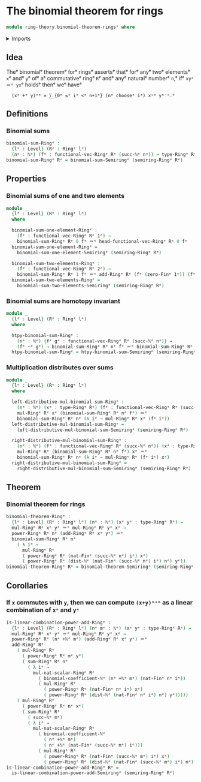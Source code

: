 # The binomial theorem for rings

```agda
module ring-theory.binomial-theorem-ringsᵉ where
```

<details><summary>Imports</summary>

```agda
open import elementary-number-theory.addition-natural-numbersᵉ
open import elementary-number-theory.binomial-coefficientsᵉ
open import elementary-number-theory.distance-natural-numbersᵉ
open import elementary-number-theory.natural-numbersᵉ

open import foundation.homotopiesᵉ
open import foundation.identity-typesᵉ
open import foundation.universe-levelsᵉ

open import linear-algebra.vectors-on-ringsᵉ

open import ring-theory.binomial-theorem-semiringsᵉ
open import ring-theory.powers-of-elements-ringsᵉ
open import ring-theory.ringsᵉ
open import ring-theory.sums-ringsᵉ

open import univalent-combinatorics.standard-finite-typesᵉ
```

</details>

## Idea

Theᵉ binomialᵉ theoremᵉ forᵉ ringsᵉ assertsᵉ thatᵉ forᵉ anyᵉ twoᵉ elementsᵉ `x`ᵉ andᵉ `y`ᵉ ofᵉ
aᵉ commutativeᵉ ringᵉ `R`ᵉ andᵉ anyᵉ naturalᵉ numberᵉ `n`,ᵉ ifᵉ `xyᵉ ＝ᵉ yx`ᵉ holdsᵉ thenᵉ weᵉ
haveᵉ

```text
  (xᵉ +ᵉ y)ⁿᵉ = ∑_{0ᵉ ≤ᵉ iᵉ <ᵉ n+1ᵉ} (nᵉ chooseᵉ iᵉ) xⁱᵉ yⁿ⁻ⁱ.ᵉ
```

## Definitions

### Binomial sums

```agda
binomial-sum-Ringᵉ :
  {lᵉ : Level} (Rᵉ : Ringᵉ lᵉ)
  (nᵉ : ℕᵉ) (fᵉ : functional-vec-Ringᵉ Rᵉ (succ-ℕᵉ nᵉ)) → type-Ringᵉ Rᵉ
binomial-sum-Ringᵉ Rᵉ = binomial-sum-Semiringᵉ (semiring-Ringᵉ Rᵉ)
```

## Properties

### Binomial sums of one and two elements

```agda
module _
  {lᵉ : Level} (Rᵉ : Ringᵉ lᵉ)
  where

  binomial-sum-one-element-Ringᵉ :
    (fᵉ : functional-vec-Ringᵉ Rᵉ 1ᵉ) →
    binomial-sum-Ringᵉ Rᵉ 0 fᵉ ＝ᵉ head-functional-vec-Ringᵉ Rᵉ 0 fᵉ
  binomial-sum-one-element-Ringᵉ =
    binomial-sum-one-element-Semiringᵉ (semiring-Ringᵉ Rᵉ)

  binomial-sum-two-elements-Ringᵉ :
    (fᵉ : functional-vec-Ringᵉ Rᵉ 2ᵉ) →
    binomial-sum-Ringᵉ Rᵉ 1 fᵉ ＝ᵉ add-Ringᵉ Rᵉ (fᵉ (zero-Finᵉ 1ᵉ)) (fᵉ (one-Finᵉ 1ᵉ))
  binomial-sum-two-elements-Ringᵉ =
    binomial-sum-two-elements-Semiringᵉ (semiring-Ringᵉ Rᵉ)
```

### Binomial sums are homotopy invariant

```agda
module _
  {lᵉ : Level} (Rᵉ : Ringᵉ lᵉ)
  where

  htpy-binomial-sum-Ringᵉ :
    (nᵉ : ℕᵉ) {fᵉ gᵉ : functional-vec-Ringᵉ Rᵉ (succ-ℕᵉ nᵉ)} →
    (fᵉ ~ᵉ gᵉ) → binomial-sum-Ringᵉ Rᵉ nᵉ fᵉ ＝ᵉ binomial-sum-Ringᵉ Rᵉ nᵉ gᵉ
  htpy-binomial-sum-Ringᵉ = htpy-binomial-sum-Semiringᵉ (semiring-Ringᵉ Rᵉ)
```

### Multiplication distributes over sums

```agda
module _
  {lᵉ : Level} (Rᵉ : Ringᵉ lᵉ)
  where

  left-distributive-mul-binomial-sum-Ringᵉ :
    (nᵉ : ℕᵉ) (xᵉ : type-Ringᵉ Rᵉ) (fᵉ : functional-vec-Ringᵉ Rᵉ (succ-ℕᵉ nᵉ)) →
    mul-Ringᵉ Rᵉ xᵉ (binomial-sum-Ringᵉ Rᵉ nᵉ fᵉ) ＝ᵉ
    binomial-sum-Ringᵉ Rᵉ nᵉ (λ iᵉ → mul-Ringᵉ Rᵉ xᵉ (fᵉ iᵉ))
  left-distributive-mul-binomial-sum-Ringᵉ =
    left-distributive-mul-binomial-sum-Semiringᵉ (semiring-Ringᵉ Rᵉ)

  right-distributive-mul-binomial-sum-Ringᵉ :
    (nᵉ : ℕᵉ) (fᵉ : functional-vec-Ringᵉ Rᵉ (succ-ℕᵉ nᵉ)) (xᵉ : type-Ringᵉ Rᵉ) →
    mul-Ringᵉ Rᵉ (binomial-sum-Ringᵉ Rᵉ nᵉ fᵉ) xᵉ ＝ᵉ
    binomial-sum-Ringᵉ Rᵉ nᵉ (λ iᵉ → mul-Ringᵉ Rᵉ (fᵉ iᵉ) xᵉ)
  right-distributive-mul-binomial-sum-Ringᵉ =
    right-distributive-mul-binomial-sum-Semiringᵉ (semiring-Ringᵉ Rᵉ)
```

## Theorem

### Binomial theorem for rings

```agda
binomial-theorem-Ringᵉ :
  {lᵉ : Level} (Rᵉ : Ringᵉ lᵉ) (nᵉ : ℕᵉ) (xᵉ yᵉ : type-Ringᵉ Rᵉ) →
  mul-Ringᵉ Rᵉ xᵉ yᵉ ＝ᵉ mul-Ringᵉ Rᵉ yᵉ xᵉ →
  power-Ringᵉ Rᵉ nᵉ (add-Ringᵉ Rᵉ xᵉ yᵉ) ＝ᵉ
  binomial-sum-Ringᵉ Rᵉ nᵉ
    ( λ iᵉ →
      mul-Ringᵉ Rᵉ
      ( power-Ringᵉ Rᵉ (nat-Finᵉ (succ-ℕᵉ nᵉ) iᵉ) xᵉ)
      ( power-Ringᵉ Rᵉ (dist-ℕᵉ (nat-Finᵉ (succ-ℕᵉ nᵉ) iᵉ) nᵉ) yᵉ))
binomial-theorem-Ringᵉ Rᵉ = binomial-theorem-Semiringᵉ (semiring-Ringᵉ Rᵉ)
```

## Corollaries

### If `x` commutes with `y`, then we can compute `(x+y)ⁿ⁺ᵐ` as a linear combination of `xⁿ` and `yᵐ`

```agda
is-linear-combination-power-add-Ringᵉ :
  {lᵉ : Level} (Rᵉ : Ringᵉ lᵉ) (nᵉ mᵉ : ℕᵉ) (xᵉ yᵉ : type-Ringᵉ Rᵉ) →
  mul-Ringᵉ Rᵉ xᵉ yᵉ ＝ᵉ mul-Ringᵉ Rᵉ yᵉ xᵉ →
  power-Ringᵉ Rᵉ (nᵉ +ℕᵉ mᵉ) (add-Ringᵉ Rᵉ xᵉ yᵉ) ＝ᵉ
  add-Ringᵉ Rᵉ
    ( mul-Ringᵉ Rᵉ
      ( power-Ringᵉ Rᵉ mᵉ yᵉ)
      ( sum-Ringᵉ Rᵉ nᵉ
        ( λ iᵉ →
          mul-nat-scalar-Ringᵉ Rᵉ
            ( binomial-coefficient-ℕᵉ (nᵉ +ℕᵉ mᵉ) (nat-Finᵉ nᵉ iᵉ))
            ( mul-Ringᵉ Rᵉ
              ( power-Ringᵉ Rᵉ (nat-Finᵉ nᵉ iᵉ) xᵉ)
              ( power-Ringᵉ Rᵉ (dist-ℕᵉ (nat-Finᵉ nᵉ iᵉ) nᵉ) yᵉ)))))
    ( mul-Ringᵉ Rᵉ
      ( power-Ringᵉ Rᵉ nᵉ xᵉ)
      ( sum-Ringᵉ Rᵉ
        ( succ-ℕᵉ mᵉ)
        ( λ iᵉ →
          mul-nat-scalar-Ringᵉ Rᵉ
            ( binomial-coefficient-ℕᵉ
              ( nᵉ +ℕᵉ mᵉ)
              ( nᵉ +ℕᵉ (nat-Finᵉ (succ-ℕᵉ mᵉ) iᵉ)))
            ( mul-Ringᵉ Rᵉ
              ( power-Ringᵉ Rᵉ (nat-Finᵉ (succ-ℕᵉ mᵉ) iᵉ) xᵉ)
              ( power-Ringᵉ Rᵉ (dist-ℕᵉ (nat-Finᵉ (succ-ℕᵉ mᵉ) iᵉ) mᵉ) yᵉ)))))
is-linear-combination-power-add-Ringᵉ Rᵉ =
  is-linear-combination-power-add-Semiringᵉ (semiring-Ringᵉ Rᵉ)
```